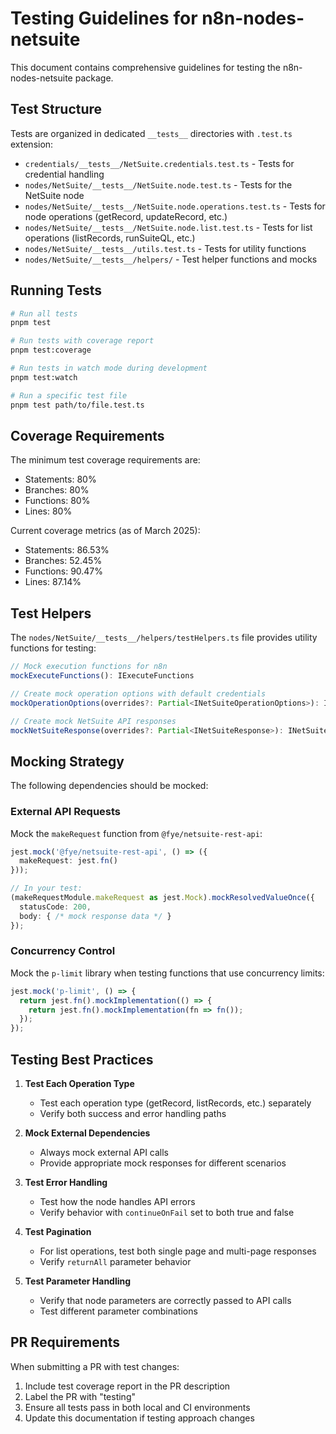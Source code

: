 # Testing Guidelines for n8n-nodes-netsuite

This document contains comprehensive guidelines for testing the n8n-nodes-netsuite package.

## Test Structure

Tests are organized in dedicated `__tests__` directories with `.test.ts` extension:

- `credentials/__tests__/NetSuite.credentials.test.ts` - Tests for credential handling
- `nodes/NetSuite/__tests__/NetSuite.node.test.ts` - Tests for the NetSuite node
- `nodes/NetSuite/__tests__/NetSuite.node.operations.test.ts` - Tests for node operations (getRecord, updateRecord, etc.)
- `nodes/NetSuite/__tests__/NetSuite.node.list.test.ts` - Tests for list operations (listRecords, runSuiteQL, etc.)
- `nodes/NetSuite/__tests__/utils.test.ts` - Tests for utility functions
- `nodes/NetSuite/__tests__/helpers/` - Test helper functions and mocks

## Running Tests

```bash
# Run all tests
pnpm test

# Run tests with coverage report
pnpm test:coverage

# Run tests in watch mode during development
pnpm test:watch

# Run a specific test file
pnpm test path/to/file.test.ts
```

## Coverage Requirements

The minimum test coverage requirements are:
- Statements: 80%
- Branches: 80%
- Functions: 80%
- Lines: 80%

Current coverage metrics (as of March 2025):
- Statements: 86.53%
- Branches: 52.45%
- Functions: 90.47%
- Lines: 87.14%

## Test Helpers

The `nodes/NetSuite/__tests__/helpers/testHelpers.ts` file provides utility functions for testing:

```typescript
// Mock execution functions for n8n
mockExecuteFunctions(): IExecuteFunctions

// Create mock operation options with default credentials
mockOperationOptions(overrides?: Partial<INetSuiteOperationOptions>): INetSuiteOperationOptions

// Create mock NetSuite API responses
mockNetSuiteResponse(overrides?: Partial<INetSuiteResponse>): INetSuiteResponse
```

## Mocking Strategy

The following dependencies should be mocked:

### External API Requests
Mock the `makeRequest` function from `@fye/netsuite-rest-api`:

```typescript
jest.mock('@fye/netsuite-rest-api', () => ({
  makeRequest: jest.fn()
}));

// In your test:
(makeRequestModule.makeRequest as jest.Mock).mockResolvedValueOnce({
  statusCode: 200,
  body: { /* mock response data */ }
});
```

### Concurrency Control
Mock the `p-limit` library when testing functions that use concurrency limits:

```typescript
jest.mock('p-limit', () => {
  return jest.fn().mockImplementation(() => {
    return jest.fn().mockImplementation(fn => fn());
  });
});
```

## Testing Best Practices

1. **Test Each Operation Type**
   - Test each operation type (getRecord, listRecords, etc.) separately
   - Verify both success and error handling paths

2. **Mock External Dependencies**
   - Always mock external API calls
   - Provide appropriate mock responses for different scenarios

3. **Test Error Handling**
   - Test how the node handles API errors
   - Verify behavior with `continueOnFail` set to both true and false

4. **Test Pagination**
   - For list operations, test both single page and multi-page responses
   - Verify `returnAll` parameter behavior

5. **Test Parameter Handling**
   - Verify that node parameters are correctly passed to API calls
   - Test different parameter combinations

## PR Requirements

When submitting a PR with test changes:

1. Include test coverage report in the PR description
2. Label the PR with "testing"
3. Ensure all tests pass in both local and CI environments
4. Update this documentation if testing approach changes
